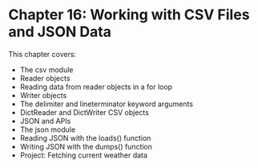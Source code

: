 # Chapter 16: Working with CSV Files and JSON Data

This chapter covers:
- The csv module
- Reader objects
- Reading data from reader objects in a for loop
- Writer objects
- The delimiter and lineterminator keyword arguments
- DictReader and DictWriter CSV objects
- JSON and APIs
- The json module
- Reading JSON with the loads() function
- Writing JSON with the dumps() function
- Project: Fetching current weather data